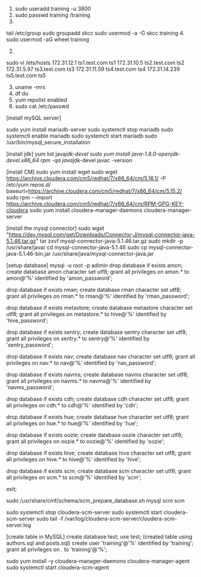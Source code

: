 1. sudo useradd training -u 3800
2. sudo passwd training    /training
3. 
tail /etc/group
sudo groupadd skcc
sudo usermod -a -G skcc training
4. sudo usermod -aG wheel training

2.
sudo vi /ets/hosts
172.31.12.1     ts1.test.com    ts1
172.31.10.5     ts2.test.com    ts2
172.31.5.97     ts3.test.com    ts3
172.31.11.59    ts4.test.com    ts4
172.31.14.239   ts5.test.com    ts5

3. uname -mrs
4. df 
du
5. yum repolist enabled
6. sudo cat /etc/passwd



[install mySQL server]

sudo yum install mariadb-server
sudo systemctl stop mariadb
sudo systemctl enable mariadb
sudo systemctl start mariadb
sudo /usr/bin/mysql_secure_installation

[install jdk]
yum list java*jdk-devel
sudo yum install java-1.8.0-openjdk-devel.x86_64
rpm -qa java*jdk-devel
javac -version

[install CM]
sudo yum install wget
sudo wget https://archive.cloudera.com/cm5/redhat/7/x86_64/cm/5.16.1/ -P /etc/yum.repos.d/
baseurl=https://archive.cloudera.com/cm5/redhat/7/x86_64/cm/5.15.2/
sudo rpm --import \
https://archive.cloudera.com/cm5/redhat/7/x86_64/cm/RPM-GPG-KEY-cloudera
sudo yum install cloudera-manager-daemons cloudera-manager-server

[install the mysql connector]
sudo wget "https://dev.mysql.com/get/Downloads/Connector-J/mysql-connector-java-5.1.46.tar.gz"
tar zxvf mysql-connector-java-5.1.46.tar.gz
sudo mkdir -p /usr/share/java/
cd mysql-connector-java-5.1.46
sudo cp mysql-connector-java-5.1.46-bin.jar /usr/share/java/mysql-connector-java.jar

[setup database]
mysql -u root -p adimin
drop database if exists amon;
create database amon character set utf8;
grant all privileges on amon.* to amon@'%' identified by 'amon_password';

drop database if exists rman;
create database rman character set utf8;
grant all privileges on rman.* to rman@'%' identified by 'rman_password';

drop database if exists metastore;
create database metastore character set utf8;
grant all privileges on metastore.* to hive@'%' identified by 'hive_password';

drop database if exists sentry;
create database sentry character set utf8;
grant all privileges on sentry.* to sentry@'%' identified by 'sentry_password';

drop database if exists nav;
create database nav character set utf8;
grant all privileges on nav.* to nav@'%' identified by 'nav_password';

drop database if exists navms;
create database navms character set utf8;
grant all privileges on navms.* to navms@'%' identified by 'navms_password';

drop database if exists cdh;
create database cdh character set utf8;
grant all privileges on cdh.* to cdh@'%' identified by 'cdh';

drop database if exists hue;
create database hue character set utf8;
grant all privileges on hue.* to hue@'%' identified by 'hue';

drop database if exists oozie;
create database oozie character set utf8;
grant all privileges on oozie.* to oozie@'%' identified by 'oozie';

drop database if exists hive;
create database hive character set utf8;
grant all privileges on hive.* to hive@'%' identified by 'hive';

drop database if exists scm;
create database scm character set utf8;
grant all privileges on scm.* to scm@'%' identified by 'scm';

exit;

sudo /usr/share/cmf/schema/scm_prepare_database.sh mysql scm scm

sudo systemctl stop cloudera-scm-server
sudo systemctl start cloudera-scm-server
sudo tail -f /var/log/cloudera-scm-server/cloudera-scm-server.log


[create table in MySQL]
create database test;
use test;
(created table using authors.sql and posts.sql)
create user 'training'@'%' identified by 'training';
grant all privileges on *.* to 'training'@'%';


sudo yum install -y cloudera-manager-daemons cloudera-manager-agent
sudo systemctl start cloudera-scm-agent
